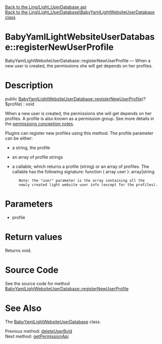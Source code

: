 [Back to the Ling/Light_UserDatabase api](https://github.com/lingtalfi/Light_UserDatabase/blob/master/doc/api/Ling/Light_UserDatabase.md)<br>
[Back to the Ling\Light_UserDatabase\BabyYamlLightWebsiteUserDatabase class](https://github.com/lingtalfi/Light_UserDatabase/blob/master/doc/api/Ling/Light_UserDatabase/BabyYamlLightWebsiteUserDatabase.md)


BabyYamlLightWebsiteUserDatabase::registerNewUserProfile
================



BabyYamlLightWebsiteUserDatabase::registerNewUserProfile — When a new user is created, the permissions she will get depends on her profiles.




Description
================


public [BabyYamlLightWebsiteUserDatabase::registerNewUserProfile](https://github.com/lingtalfi/Light_UserDatabase/blob/master/doc/api/Ling/Light_UserDatabase/BabyYamlLightWebsiteUserDatabase/registerNewUserProfile.md)(?$profile) : void




When a new user is created, the permissions she will get depends on her profiles.
A profile is also known as a permission group.
See more details in the [permissions conception notes](https://github.com/lingtalfi/Light_User/blob/master/doc/pages/permission-conception-notes.md).

Plugins can register new profiles using this method.
The profile parameter can be either:

- a string, the profile
- an array of profile strings
- a callable, which returns a profile (string) or an array of profiles.
         The callable has the following signature:
             function ( array user ): array|string

         Note: the "user" parameter is the array containing all the
         newly created light website user info (except for the profiles).




Parameters
================


- profile

    


Return values
================

Returns void.








Source Code
===========
See the source code for method [BabyYamlLightWebsiteUserDatabase::registerNewUserProfile](https://github.com/lingtalfi/Light_UserDatabase/blob/master/BabyYamlLightWebsiteUserDatabase.php#L376-L379)


See Also
================

The [BabyYamlLightWebsiteUserDatabase](https://github.com/lingtalfi/Light_UserDatabase/blob/master/doc/api/Ling/Light_UserDatabase/BabyYamlLightWebsiteUserDatabase.md) class.

Previous method: [deleteUserById](https://github.com/lingtalfi/Light_UserDatabase/blob/master/doc/api/Ling/Light_UserDatabase/BabyYamlLightWebsiteUserDatabase/deleteUserById.md)<br>Next method: [getPermissionApi](https://github.com/lingtalfi/Light_UserDatabase/blob/master/doc/api/Ling/Light_UserDatabase/BabyYamlLightWebsiteUserDatabase/getPermissionApi.md)<br>

